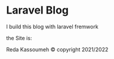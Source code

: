 # Laravel Blog

I build this blog with laravel fremwork

the Site is: 

Reda Kassoumeh &copy; copyright 2021/2022
